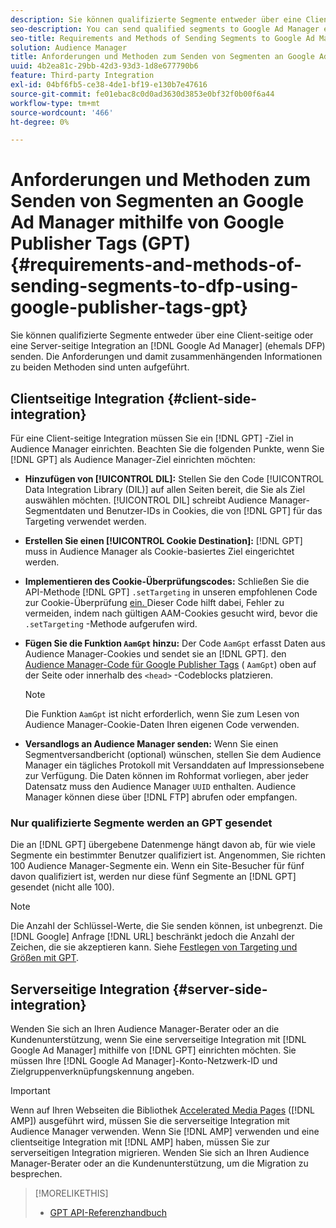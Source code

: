 ```yaml
---
description: Sie können qualifizierte Segmente entweder über eine Client-seitige Integration oder über eine serverseitige Integration an Google Ad Manager senden. Die Anforderungen und damit zusammenhängenden Informationen zu beiden Methoden sind unten aufgeführt.
seo-description: You can send qualified segments to Google Ad Manager either through a client-side or through a server-side integration. Requirements and related information about both methods are listed below.
seo-title: Requirements and Methods of Sending Segments to Google Ad Manager Using Google Publisher Tags (GPT)
solution: Audience Manager
title: Anforderungen und Methoden zum Senden von Segmenten an Google Ad Manager mithilfe von Google Publisher Tags (GPT)
uuid: 4b2ea81c-29bb-42d3-93d3-1d8e677790b6
feature: Third-party Integration
exl-id: 04bf6fb5-ce38-4de1-bf19-e130b7e47616
source-git-commit: fe01ebac8c0d0ad3630d3853e0bf32f0b00f6a44
workflow-type: tm+mt
source-wordcount: '466'
ht-degree: 0%

---
```


# Anforderungen und Methoden zum Senden von Segmenten an Google Ad Manager mithilfe von Google Publisher Tags (GPT) {#requirements-and-methods-of-sending-segments-to-dfp-using-google-publisher-tags-gpt}

Sie können qualifizierte Segmente entweder über eine Client-seitige oder eine Server-seitige Integration an [!DNL Google Ad Manager] (ehemals DFP) senden. Die Anforderungen und damit zusammenhängenden Informationen zu beiden Methoden sind unten aufgeführt.

## Clientseitige Integration {#client-side-integration}

Für eine Client-seitige Integration müssen Sie ein [!DNL GPT] -Ziel in Audience Manager einrichten. Beachten Sie die folgenden Punkte, wenn Sie [!DNL GPT] als Audience Manager-Ziel einrichten möchten:

* **Hinzufügen von [!UICONTROL DIL]:** Stellen Sie den Code [!UICONTROL Data Integration Library (DIL)] auf allen Seiten bereit, die Sie als Ziel auswählen möchten. [!UICONTROL DIL] schreibt Audience Manager-Segmentdaten und Benutzer-IDs in Cookies, die von [!DNL GPT] für das Targeting verwendet werden.

* **Erstellen Sie einen [!UICONTROL Cookie Destination]:** [!DNL GPT] muss in Audience Manager als Cookie-basiertes Ziel eingerichtet werden.

* **Implementieren des Cookie-Überprüfungscodes:** Schließen Sie die API-Methode [!DNL GPT] `.setTargeting` in unseren empfohlenen Code zur Cookie-Überprüfung [ ein. ](../../integration/gpt-aam-destination/gpt-aam-modify-api.md) Dieser Code hilft dabei, Fehler zu vermeiden, indem nach gültigen AAM-Cookies gesucht wird, bevor die `.setTargeting` -Methode aufgerufen wird.

* **Fügen Sie die Funktion `AamGpt` hinzu:** Der Code `AamGpt` erfasst Daten aus Audience Manager-Cookies und sendet sie an [!DNL GPT]. den [Audience Manager-Code für Google Publisher Tags](../../integration/gpt-aam-destination/gpt-aam-aamgpt-code.md) ( `AamGpt`) oben auf der Seite oder innerhalb des `<head>` -Codeblocks platzieren.

  >[!NOTE]
  >
  >Die Funktion `AamGpt` ist nicht erforderlich, wenn Sie zum Lesen von Audience Manager-Cookie-Daten Ihren eigenen Code verwenden.

* **Versandlogs an Audience Manager senden:** Wenn Sie einen Segmentversandbericht (optional) wünschen, stellen Sie dem Audience Manager ein tägliches Protokoll mit Versanddaten auf Impressionsebene zur Verfügung. Die Daten können im Rohformat vorliegen, aber jeder Datensatz muss den Audience Manager `UUID` enthalten. Audience Manager können diese über [!DNL FTP] abrufen oder empfangen.

### Nur qualifizierte Segmente werden an GPT gesendet

Die an [!DNL GPT] übergebene Datenmenge hängt davon ab, für wie viele Segmente ein bestimmter Benutzer qualifiziert ist. Angenommen, Sie richten 100 Audience Manager-Segmente ein. Wenn ein Site-Besucher für fünf davon qualifiziert ist, werden nur diese fünf Segmente an [!DNL GPT] gesendet (nicht alle 100).

>[!NOTE]
>
>Die Anzahl der Schlüssel-Werte, die Sie senden können, ist unbegrenzt. Die [!DNL Google] Anfrage [!DNL URL] beschränkt jedoch die Anzahl der Zeichen, die sie akzeptieren kann. Siehe [Festlegen von Targeting und Größen mit GPT](https://support.google.com/dfp_premium/bin/answer.py?hl=en&amp;answer=1697712).

## Serverseitige Integration {#server-side-integration}

Wenden Sie sich an Ihren Audience Manager-Berater oder an die Kundenunterstützung, wenn Sie eine serverseitige Integration mit [!DNL Google Ad Manager] mithilfe von [!DNL GPT] einrichten möchten. Sie müssen Ihre [!DNL Google Ad Manager]-Konto-Netzwerk-ID und Zielgruppenverknüpfungskennung angeben.

>[!IMPORTANT]
>
>Wenn auf Ihren Webseiten die Bibliothek [Accelerated Media Pages](https://www.ampproject.org/) ([!DNL AMP]) ausgeführt wird, müssen Sie die serverseitige Integration mit Audience Manager verwenden. Wenn Sie [!DNL AMP] verwenden und eine clientseitige Integration mit [!DNL AMP] haben, müssen Sie zur serverseitigen Integration migrieren. Wenden Sie sich an Ihren Audience Manager-Berater oder an die Kundenunterstützung, um die Migration zu besprechen.

>[!MORELIKETHIS]
>
>* [GPT API-Referenzhandbuch](https://support.google.com/dfp_premium/bin/answer.py?hl=en&amp;answer=1650154)
